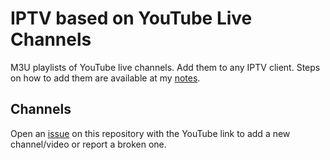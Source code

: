 # IPTV based on YouTube Live Channels
M3U playlists of YouTube live channels. Add them to any IPTV client. Steps on how to add them are available at my [notes](https://abskmj.github.io/notes/posts/projects/youtube-live-channels/).

## Channels
Open an [issue](https://github.com/abskmj/iptv-youtube-live/issues/new) on this repository with the YouTube link to add a new channel/video or report a broken one.
